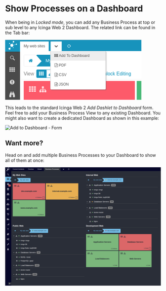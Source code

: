 # Show Processes on a Dashboard

When being in *Locked mode*, you can add any Business Process at top or sub level
to any Icinga Web 2 Dashboard. The related link can be found in the Tab bar:

![Add to Dashboard - Link](screenshot/16_dashboard/1601_add-to-dashboard-link.png)

This leads to the standard Icinga Web 2 *Add Dashlet to Dashboard* form. Feel
free to add your Business Process View to any existing Dashboard. You might also
want to create a dedicated Dashboard as shown in this example:

![Add to Dashboard - Form](screenshot/16_dashboard/1602_add_to_dashboard-form.png)


## Want more?

Head on and add multiple Business Processes to your Dashboard to show all of
them at once:

![Sample Dashboard](screenshot/16_dashboard/1603_businessprocesses_on_dashboard.png)
